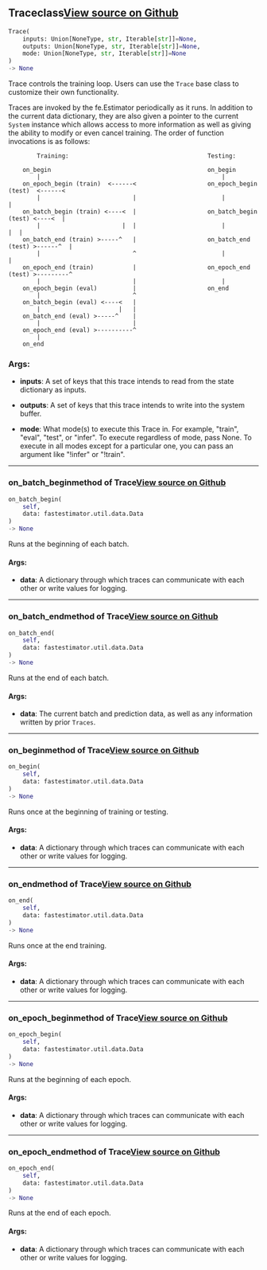 ## Trace<span class="tag">class</span><a class="sourcelink" href=https://github.com/fastestimator/fastestimator/blob/r1.1/fastestimator/trace/trace.py/#L29-L130>View source on Github</a>
```python
Trace(
	inputs: Union[NoneType, str, Iterable[str]]=None,
	outputs: Union[NoneType, str, Iterable[str]]=None,
	mode: Union[NoneType, str, Iterable[str]]=None
)
-> None
```
Trace controls the training loop. Users can use the `Trace` base class to customize their own functionality.

Traces are invoked by the fe.Estimator periodically as it runs. In addition to the current data dictionary, they are
also given a pointer to the current `System` instance which allows access to more information as well as giving the
ability to modify or even cancel training. The order of function invocations is as follows:

``` plot
        Training:                                       Testing:

    on_begin                                            on_begin
        |                                                   |
    on_epoch_begin (train)  <------<                    on_epoch_begin (test)  <------<
        |                          |                        |                         |
    on_batch_begin (train) <----<  |                    on_batch_begin (test) <----<  |
        |                       |  |                        |                      |  |
    on_batch_end (train) >-----^   |                    on_batch_end (test) >------^  |
        |                          ^                        |                         |
    on_epoch_end (train)           |                    on_epoch_end (test) >---------^
        |                          |                        |
    on_epoch_begin (eval)          |                    on_end
        |                          ^
    on_batch_begin (eval) <----<   |
        |                      |   |
    on_batch_end (eval) >-----^    |
        |                          |
    on_epoch_end (eval) >----------^
        |
    on_end
```


<h3>Args:</h3>


* **inputs**: A set of keys that this trace intends to read from the state dictionary as inputs.

* **outputs**: A set of keys that this trace intends to write into the system buffer.

* **mode**: What mode(s) to execute this Trace in. For example, "train", "eval", "test", or "infer". To execute regardless of mode, pass None. To execute in all modes except for a particular one, you can pass an argument like "!infer" or "!train".

---

### on_batch_begin<span class="tag">method of Trace</span><a class="sourcelink" href=https://github.com/fastestimator/fastestimator/blob/r1.1/fastestimator/trace/trace.py/#L100-L106>View source on Github</a>
```python
on_batch_begin(
	self,
	data: fastestimator.util.data.Data
)
-> None
```
Runs at the beginning of each batch.


<h4>Args:</h4>


* **data**: A dictionary through which traces can communicate with each other or write values for logging.

---

### on_batch_end<span class="tag">method of Trace</span><a class="sourcelink" href=https://github.com/fastestimator/fastestimator/blob/r1.1/fastestimator/trace/trace.py/#L108-L114>View source on Github</a>
```python
on_batch_end(
	self,
	data: fastestimator.util.data.Data
)
-> None
```
Runs at the end of each batch.


<h4>Args:</h4>


* **data**: The current batch and prediction data, as well as any information written by prior `Traces`.

---

### on_begin<span class="tag">method of Trace</span><a class="sourcelink" href=https://github.com/fastestimator/fastestimator/blob/r1.1/fastestimator/trace/trace.py/#L84-L90>View source on Github</a>
```python
on_begin(
	self,
	data: fastestimator.util.data.Data
)
-> None
```
Runs once at the beginning of training or testing.


<h4>Args:</h4>


* **data**: A dictionary through which traces can communicate with each other or write values for logging.

---

### on_end<span class="tag">method of Trace</span><a class="sourcelink" href=https://github.com/fastestimator/fastestimator/blob/r1.1/fastestimator/trace/trace.py/#L124-L130>View source on Github</a>
```python
on_end(
	self,
	data: fastestimator.util.data.Data
)
-> None
```
Runs once at the end training.


<h4>Args:</h4>


* **data**: A dictionary through which traces can communicate with each other or write values for logging.

---

### on_epoch_begin<span class="tag">method of Trace</span><a class="sourcelink" href=https://github.com/fastestimator/fastestimator/blob/r1.1/fastestimator/trace/trace.py/#L92-L98>View source on Github</a>
```python
on_epoch_begin(
	self,
	data: fastestimator.util.data.Data
)
-> None
```
Runs at the beginning of each epoch.


<h4>Args:</h4>


* **data**: A dictionary through which traces can communicate with each other or write values for logging.

---

### on_epoch_end<span class="tag">method of Trace</span><a class="sourcelink" href=https://github.com/fastestimator/fastestimator/blob/r1.1/fastestimator/trace/trace.py/#L116-L122>View source on Github</a>
```python
on_epoch_end(
	self,
	data: fastestimator.util.data.Data
)
-> None
```
Runs at the end of each epoch.


<h4>Args:</h4>


* **data**: A dictionary through which traces can communicate with each other or write values for logging.

